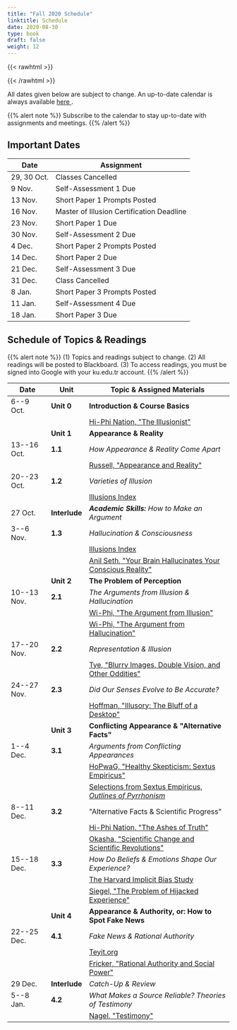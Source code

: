 ```yaml
---
title: "Fall 2020 Schedule"
linktitle: Schedule
date: 2020-08-30
type: book
draft: false
weight: 12
---
```


{{< rawhtml >}}
<style>
  a:active,
  a:focus,
  a:hover {
    color: #9b9b9b;
    /* color: #ffdbdc; */
  }
</style>
{{< /rawhtml >}}

All dates given below are subject to change. An up-to-date calendar is always available <a href="https://calendar.google.com/calendar/embed?src=c_fm2s4vnu3vrsa11gdjfqr0c568%40group.calendar.google.com&ctz=Europe%2FIstanbul" target="_blank">here <i class="fas fa-external-link-alt"></i></a>. 

{{% alert note %}}
Subscribe to the calendar to stay up-to-date with assignments and meetings.
{{% /alert %}}


## Important Dates

| Date        | Assignment                                |
|-------------|-------------------------------------------|
| 29, 30 Oct. | Classes Cancelled                         |
| 9 Nov.      | Self-Assessment 1 Due                     |
| 13 Nov.     | Short Paper 1 Prompts Posted              |
| 16 Nov.     | Master of Illusion Certification Deadline |
| 23 Nov.     | Short Paper 1 Due                         |
| 30 Nov.     | Self-Assessment 2 Due                     |
| 4 Dec.      | Short Paper 2 Prompts Posted              |
| 14 Dec.     | Short Paper 2 Due                         |
| 21 Dec.     | Self-Assessment 3 Due                     |
| 31 Dec.     | Class Cancelled                           |
| 8 Jan.      | Short Paper 3 Prompts Posted              |
| 11 Jan.     | Self-Assessment 4 Due                     |
| 18 Jan.     | Short Paper 3 Due                         |

## Schedule of Topics & Readings

{{% alert note %}}
(1) Topics and readings subject to change. (2) All readings will be posted to Blackboard.
(3) To access readings, you must be signed into Google with your ku.edu.tr account.
{{% /alert %}}

| Date        | Unit          | Topic & Assigned Materials                                                                                                                                                       |
|-------------|---------------|----------------------------------------------------------------------------------------------------------------------------------------------------------------------------------|
| 6--9 Oct.   | **Unit 0**    | **Introduction & Course Basics**                                                                                                                                                 |
|             |               | <i class="fas fa-podcast"></i> [Hi-Phi Nation, "The Illusionist"](https://hiphination.org/season-3-episodes/s3-episode-9-the-illusionist-jun-8-2019/)                            |
|             | **Unit 1**    | **Appearance & Reality**                                                                                                                                                         |
| 13--16 Oct. | **1.1**       | _How Appearance & Reality Come Apart_                                                                                                                                            |
|             |               | <i class="fa fa-book-open"></i> [Russell, "Appearance and Reality"](https://drive.google.com/file/d/1VNc0RjCq3G1AQ71FWnT_MASOr1YlZMIV/view?usp=sharing)                          |
| 20--23 Oct. | **1.2**       | _Varieties of Illusion_                                                                                                                                        |
|             |               | <i class="fas fa-link"></i> [Illusions Index](https://www.illusionsindex.org/)                                                                                                   |
| 27 Oct.     | **Interlude** | _**Academic Skills:** How to Make an Argument_                                                                                                                                   |
| 3--6 Nov.   | **1.3**       | _Hallucination & Consciousness_                                                                                         |
|             |               | <i class="fas fa-link"></i> [Illusions Index](https://www.illusionsindex.org/)                                                                                                   |
|             |               | <i class="fab fa-youtube"></i> [Anil Seth, "Your Brain Hallucinates Your Conscious Reality"](https://www.youtube.com/watch?v=lyu7v7nWzfo)                                                                                                             |
|             | **Unit 2**    | **The Problem of Perception**                                                                                                                                                    |
| 10--13 Nov. | **2.1**       | _The Arguments from Illusion & Hallucination_                                                                                                                                 |
|             |               | <i class="fab fa-youtube"></i> [Wi-Phi, "The Argument from Illusion"](https://www.youtube.com/watch?v=bs2pTBkJCxQ&list=PLt_3pAooAtRIIp_vFYWkrgQ6oeDiVdw0F&index=1)               |
|             |               | <i class="fab fa-youtube"></i> [Wi-Phi, "The Argument from Hallucination"](https://www.youtube.com/watch?v=wrKAHhwSWtk&list=PLt_3pAooAtRIIp_vFYWkrgQ6oeDiVdw0F&index=2)          |
| 17--20 Nov. | **2.2**       | _Representation & Illusion_                                                                                                                                                      |
|             |               | <i class="fa fa-book-open"></i> [Tye, "Blurry Images, Double Vision, and Other Oddities"](https://drive.google.com/file/d/10A4o7Mmpz5LBNp8lDXTV_WGrWcoEdUI8/view?usp=sharing)    |
| 24--27 Nov. | **2.3**       | _Did Our Senses Evolve to Be Accurate?_                                                                                                                                          |
|             |               | <i class="fa fa-book-open"></i> [Hoffman, "Illusory: The Bluff of a Desktop"](https://drive.google.com/file/d/1-hSvvYbdAsLn8tBdZea9L3e8fEt5EEMJ/view?usp=sharing)                |
|             | **Unit 3**    | **Conflicting Appearance & "Alternative Facts"**                                                                                                                                 |
| 1--4 Dec.   | **3.1**       | _Arguments from Conflicting Appearances_                                                                                                                                         |
|             |               | <i class="fas fa-podcast"></i> [HoPwaG, "Healthy Skepticism: Sextus Empiricus"](https://historyofphilosophy.net/sextus)                                                          |
|             |               | <i class="fa fa-book-open"></i> [Selections from Sextus Empiricus, _Outlines of Pyrrhonism_](https://drive.google.com/file/d/1Aet4CUalgVo46ttwo30TVS0C6BrykJID/view?usp=sharing) |
| 8--11 Dec.  | **3.2**       | "Alternative Facts & Scientific Progress"                                                                                                                                        |
|             |               | <i class="fa fa-podcast"></i> [Hi-Phi Nation, "The Ashes of Truth"](https://hiphination.org/complete-season-one-episodes/episode-9-the-ashes-of-truth-april-18-2017/)            |
|             |               | <i class="fa fa-book-open"></i> [Okasha, "Scientific Change and Scientific Revolutions"](https://drive.google.com/file/d/1R28Km4j6FNG9G9eqfMzndjIareU2BVmX/view?usp=sharing)     |
| 15--18 Dec. | **3.3**       | _How Do Beliefs & Emotions Shape Our Experience?_                                                                                                                                |
|             |               | <i class="fa fa-link"></i> [The Harvard Implicit Bias Study](https://implicit.harvard.edu/implicit/)                                                                             |
|             |               | <i class="fa fa-book-open"></i> [Siegel, "The Problem of Hijacked Experience"](https://drive.google.com/file/d/1hKCvEKbIV8awTjZ5u82jq-pPX5t2_YJS/view?usp=sharing)               |
|             | **Unit 4**    | **Appearance & Authority, or: How to Spot Fake News**                                                                                                                            |
| 22--25 Dec. | **4.1**       | _Fake News & Rational Authority_                                                                                                                                                 |
|             |               | <i class="fa fa-link"></i> [Teyit.org](https://teyit.org/)                                                                                                                       |
|             |               | <i class="fa fa-book-open"></i> [Fricker, "Rational Authority and Social Power"](https://drive.google.com/file/d/1lbyUGDpEqpszW-bfRe_iZcFnHfkJzlTS/view?usp=sharing)             |
| 29 Dec.     | **Interlude** | _Catch-Up & Review_                                                                                                                                                              |
| 5--8 Jan.   | **4.2**       | _What Makes a Source Reliable? Theories of Testimony_                                                                                                                            |
|             |               | <i class="fa fa-book-open"></i> [Nagel, "Testimony"](https://drive.google.com/file/d/1nX7SfsjhAYvBaTA6nQ3Sm6a7pKWGwUa1/view?usp=sharing)                                         |

